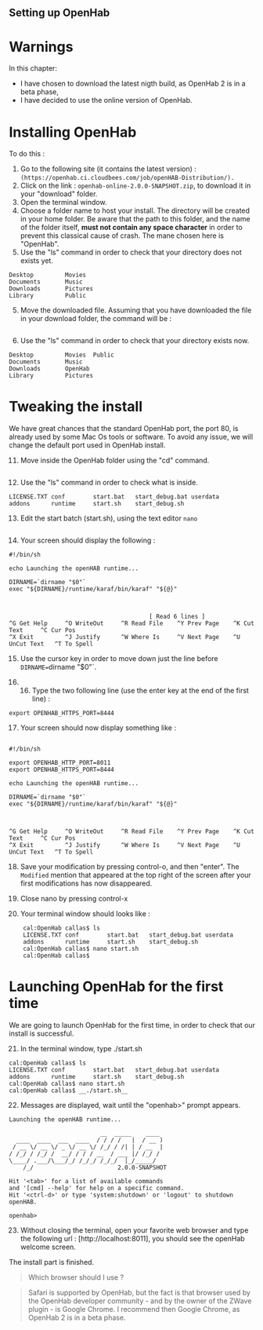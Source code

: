 Setting up OpenHab
-------------------------------

Warnings
=====

In this chapter:
- I have chosen to download the latest nigth build, as OpenHab 2 is in a beta phase,
- I have decided to use the online version of OpenHab.

Installing OpenHab
========

To do this :

1. Go to the following site (it contains the latest version) : `(https://openhab.ci.cloudbees.com/job/openHAB-Distribution/).`
2. Click on the link : `openhab-online-2.0.0-SNAPSHOT.zip`, to download it in your "download" folder.
3. Open the terminal window.
3. Choose a folder name to host your install. The directory will be created in your home folder. Be aware that the path to this folder, and the name of the folder itself, __must not contain any space character__ in order to prevent this classical cause of crash. The mane chosen here is "OpenHab".
4. Use the "ls" command in order to check that your directory does not exists yet.

```cal:~ callas$ ls
Desktop			Movies
Documents		Music
Downloads		Pictures
Library			Public
```

5. Move the downloaded file. Assuming that you have downloaded the file in your download folder, the command will be : 
```cal:~ admin$ mv Downloads/openhab-online-2 OpenHab
```

6. Use the "ls" command in order to check that your directory exists now.

```cal:~ callas$ ls
Desktop			Movies	Public
Documents		Music
Downloads		OpenHab
Library			Pictures
```

Tweaking the install
================================

We have great chances that the standard OpenHab port, the port 80, is already used by some Mac Os tools or software. To avoid any issue, we will change the default port used in OpenHab install.

11. Move inside the OpenHab folder using the "cd" command.

```cal:~ callas$ cd OpenHab/
```

12. Use the "ls" command in order to check what is inside.

```cal:OpenHab admin$ ls
LICENSE.TXT	conf		start.bat	start_debug.bat	userdata
addons		runtime		start.sh	start_debug.sh
```

13. Edit the start batch (start.sh), using the text editor `nano`

```cal:OpenHab admin$ nano start.sh
```

14. Your screen should display the following :

```GNU nano 2.0.6                    File: start.sh
#!/bin/sh

echo Launching the openHAB runtime...

DIRNAME=`dirname "$0"`
exec "${DIRNAME}/runtime/karaf/bin/karaf" "${@}"



                                        [ Read 6 lines ]
^G Get Help     ^O WriteOut     ^R Read File    ^Y Prev Page    ^K Cut Text     ^C Cur Pos
^X Exit         ^J Justify      ^W Where Is     ^V Next Page    ^U UnCut Text   ^T To Spell
```

15. Use the cursor key in order to move down just the line before `DIRNAME=`dirname "$0"`.

17. 16. Type the two following line (use the enter key at the end of the first line) :

```export OPENHAB_HTTP_PORT=8011
export OPENHAB_HTTPS_PORT=8444
```

17. Your screen should now display something like :
```GNU nano 2.0.6                    File: start.sh                                    Modified

#!/bin/sh

export OPENHAB_HTTP_PORT=8011
export OPENHAB_HTTPS_PORT=8444

echo Launching the openHAB runtime...

DIRNAME=`dirname "$0"`
exec "${DIRNAME}/runtime/karaf/bin/karaf" "${@}"



^G Get Help     ^O WriteOut     ^R Read File    ^Y Prev Page    ^K Cut Text     ^C Cur Pos
^X Exit         ^J Justify      ^W Where Is     ^V Next Page    ^U UnCut Text   ^T To Spell
```

18. Save your modification by pressing control-o, and then "enter". The `Modified` mention that appeared at the top right of the screen after your first modifications has now disappeared.

19. Close nano by pressing control-x

20. Your terminal window should looks like :

```cal:~ admin$ cd OpenHab/
	cal:OpenHab callas$ ls
	LICENSE.TXT	conf		start.bat	start_debug.bat	userdata
	addons		runtime		start.sh	start_debug.sh
	cal:OpenHab callas$ nano start.sh
	cal:OpenHab callas$
```

Launching OpenHab for the first time
============================================

We are going to launch OpenHab for the first time, in order to check that our install is successful.

21. In the terminal window, type ./start.sh

```cal:~ admin$ cd OpenHab/
cal:OpenHab callas$ ls
LICENSE.TXT	conf		start.bat	start_debug.bat	userdata
addons		runtime		start.sh	start_debug.sh
cal:OpenHab callas$ nano start.sh
cal:OpenHab callas$ __./start.sh__
```

22. Messages are displayed, wait until the "openhab>" prompt appears.

```cal:OpenHab admin$ ./start.sh
Launching the openHAB runtime...

   	                      __  _____    ____
  ____  ____  ___  ____  / / / /   |  / __ )
 / __ \/ __ \/ _ \/ __ \/ /_/ / /| | / __  |
/ /_/ / /_/ /  __/ / / / __  / ___ |/ /_/ /
\____/ .___/\___/_/ /_/_/ /_/_/  |_/_____/
    /_/                        2.0.0-SNAPSHOT

Hit '<tab>' for a list of available commands
and '[cmd] --help' for help on a specific command.
Hit '<ctrl-d>' or type 'system:shutdown' or 'logout' to shutdown openHAB.

openhab>
```

23. Without closing the terminal, open your favorite web browser and type the following url : [http://localhost:8011], you should see the openHab welcome screen.

The install part is finished.

> Which browser should I use ?

> Safari is supported by OpenHab, but the fact is that browser used by the OpenHab developer community - and by the owner of the ZWave plugin - is Google Chrome.
> I recommend then Google Chrome, as OpenHab 2 is in a beta phase.
